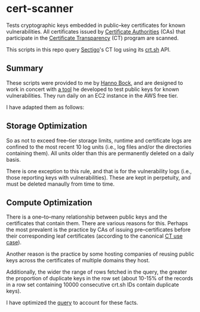 # cert-scanner
Tests cryptographic keys embedded in public&ndash;key certificates for known vulnerabilities. All certificates issued by [Certificate Authorities](https://en.wikipedia.org/wiki/Certificate_authority) (CAs) that participate in the [Certificate Transparency](https://en.wikipedia.org/wiki/Certificate_Transparency) (CT) program are scanned.

This scripts in this repo query [Sectigo](https://www.sectigo.com/)'s CT log using its [crt.sh](https://crt.sh) API.

## Summary

These scripts were provided to me by [Hanno Bock](https://hboeck.de/en/), and are designed to work in concert with [a tool](https://github.com/badkeys/badkeys) he developed to test public keys for known vulnerabilities. They run daily on an EC2 instance in the AWS free tier.

I have adapted them as follows:

## Storage Optimization
So as not to exceed free&ndash;tier storage limits, runtime and certificate logs are confined to the most recent 10 log units (i.e., log files and/or the directories containing them). All units older than this are permanently deleted on a daily basis.

There is one exception to this rule, and that is for the vulnerability logs (i.e., those reporting keys with vulnerabilities). These are kept in perpetuity, and must be deleted manaully from time to time.

## Compute Optimization
There is a one&ndash;to&ndash;many relationship between public keys and the certificates that contain them. There are various reasons for this. Perhaps the most prevalent is the practice by CAs of issuing pre&ndash;certificates before their corresponding leaf certificates (according to the canonical [CT use case](https://certificate.transparency.dev/howctworks/)).

Another reason is the practice by some hosting companies of reusing public keys across the certificates of multiple domains they host.

Additionally, the wider the range of rows fetched in the query, the greater the proportion of duplicate keys in the row set (about 10-15% of the records in a row set containing 10000 consecutive crt.sh IDs contain duplicate keys).

I have optimized the [query](https://github.com/dchampion/cert-scanner/blob/main/sql/get_range_no_dups.sql) to account for these facts.
